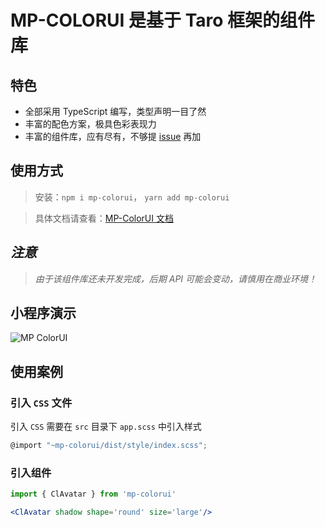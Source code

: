 # MP-COLORUI 是基于 Taro 框架的组件库

## 特色

 - 全部采用 TypeScript 编写，类型声明一目了然
 - 丰富的配色方案，极具色彩表现力
 - 丰富的组件库，应有尽有，不够提 [issue](https://github.com/yinLiangDream/mp-colorui/issues) 再加

## 使用方式

> 安装：`npm i mp-colorui`， `yarn add mp-colorui`

> 具体文档请查看：[MP-ColorUI 文档](https://yinliangdream.github.io/mp-colorui-doc/#/)

## *注意*

> *由于该组件库还未开发完成，后期 API 可能会变动，请慎用在商业环境！*

## 小程序演示

![MP ColorUI](https://md-1255362963.cos.ap-chengdu.myqcloud.com/coloruiqrcode.png)

## 使用案例

### 引入 `CSS` 文件

引入 `CSS` 需要在 `src` 目录下 `app.scss` 中引入样式

```js
@import "~mp-colorui/dist/style/index.scss";
```

### 引入组件

```jsx
import { ClAvatar } from 'mp-colorui'

<ClAvatar shadow shape='round' size='large'/>
```

